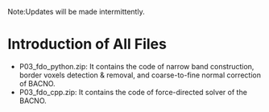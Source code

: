 Note:Updates will be made intermittently.
# Introduction of All Files
* P03_fdo_python.zip: It contains the code of narrow band construction, border voxels detection & removal, and coarse-to-fine normal correction of BACNO.
* P03_fdo_cpp.zip: It contains the code of force-directed solver of the BACNO.
